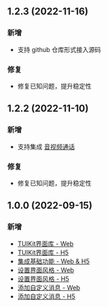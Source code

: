 ## 1.2.3 (2022-11-16)
### 新增
- 支持 github 仓库形式接入源码
### 修复
- 修复已知问题，提升稳定性


## 1.2.2 (2022-11-10)

### 新增
- 支持集成 [音视频通话](https://cloud.tencent.com/document/product/269/79861)
### 修复
- 修复已知问题，提升稳定性

## 1.0.0 (2022-09-15)

### 新增
- [TUIKit界面库 - Web](https://cloud.tencent.com/document/product/269/79737)
- [TUIKit界面库 - H5](https://cloud.tencent.com/document/product/269/79738)
- [集成基础功能 - Web & H5](https://cloud.tencent.com/document/product/269/68493)
- [设置界面风格 - Web](https://cloud.tencent.com/document/product/269/79113)
- [设置界面风格 - H5](https://cloud.tencent.com/document/product/269/79836)
- [添加自定义消息 - Web](https://cloud.tencent.com/document/product/269/79115)
- [添加自定义消息 - H5](https://cloud.tencent.com/document/product/269/79837)